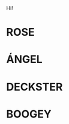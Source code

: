 <head>
	<title>Underling Uprising</title>
	<link rel="stylesheet" type="text/css" href="css/home.css">														
</head>


<html>
Hi!

<div class = "character">
  <h1>ROSE</h1>
</div>

<div class = "character">
  <h1>ÁNGEL</h1>
</div>
  
<div class = "character">
  <h1>DECKSTER</h1>
</div>
  
<div class = "character">
  <h1>BOOGEY</h1>
</div>


</html>
